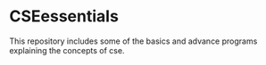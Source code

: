 # CSEessentials
This repository includes some of the basics and advance programs explaining the concepts of cse.
